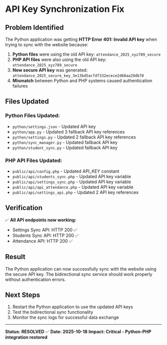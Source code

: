 # API Key Synchronization Fix

## Problem Identified
The Python application was getting **HTTP Error 401: Invalid API key** when trying to sync with the website because:

1. **Python files** were using the old API key: `attendance_2025_xyz789_secure`
2. **PHP API files** were also using the old API key: `attendance_2025_xyz789_secure`
3. **New secure API key** was generated: `attendance_2025_secure_key_3e13bd5acfdf332ecece2d60aa29db78`
4. **Mismatch** between Python and PHP systems caused authentication failures

## Files Updated

### Python Files Updated:
- `python/settings.json` - Updated API key
- `python/app.py` - Updated 3 fallback API key references
- `python/settings.py` - Updated 2 fallback API key references  
- `python/sync_manager.py` - Updated fallback API key
- `python/student_sync.py` - Updated fallback API key

### PHP API Files Updated:
- `public/api/config.php` - Updated API_KEY constant
- `public/api/students_sync.php` - Updated API key variable
- `public/api/settings_sync.php` - Updated API key variable
- `public/api/api_attendance.php` - Updated API key variable
- `public/api/settings_api.php` - Updated 2 API key references

## Verification
✅ **All API endpoints now working:**
- Settings Sync API: HTTP 200 ✅
- Students Sync API: HTTP 200 ✅  
- Attendance API: HTTP 200 ✅

## Result
The Python application can now successfully sync with the website using the secure API key. The bidirectional sync service should work properly without authentication errors.

## Next Steps
1. Restart the Python application to use the updated API keys
2. Test the bidirectional sync functionality
3. Monitor the sync logs for successful data exchange

---
**Status: RESOLVED** ✅
**Date: 2025-10-18**
**Impact: Critical - Python-PHP integration restored**
